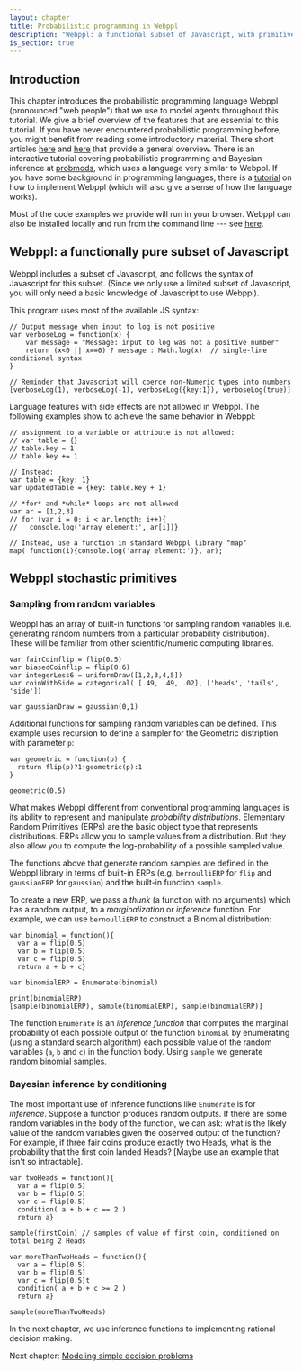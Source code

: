 ```yaml
---
layout: chapter
title: Probabilistic programming in Webppl
description: "Webppl: a functional subset of Javascript, with primitives for sampling from random variables and for Bayesian inference "
is_section: true
---
```



## Introduction
This chapter introduces the probabilistic programming language Webppl (pronounced "web people") that we use to model agents throughout this tutorial. We give a brief overview of the features that are essential to this tutorial. If you have never encountered probabilistic programming before, you might benefit from reading some introductory material. There short articles [here](plenthusiast) and [here](mohammed) that provide a general overview. There is an interactive tutorial covering probabilistic programming and Bayesian inference at [probmods](https://probmods.org), which uses a language very similar to Webppl. If you have some background in programming languages, there is a [tutorial](https://dippl.org) on how to implement Webppl (which will also give a sense of how the language works).

Most of the code examples we provide will run in your browser. Webppl can also be installed locally and run from the command line --- see [here](https://webppl.org).


## Webppl: a functionally pure subset of Javascript
Webppl includes a subset of Javascript, and follows the syntax of Javascript for this subset. (Since we only use a limited subset of Javascript, you will only need a basic knowledge of Javascript to use Webppl). 

This program uses most of the available JS syntax:

~~~~
// Output message when input to log is not positive
var verboseLog = function(x) {
    var message = "Message: input to log was not a positive number"
    return (x<0 || x==0) ? message : Math.log(x)  // single-line conditional syntax
}

// Reminder that Javascript will coerce non-Numeric types into numbers
[verboseLog(1), verboseLog(-1), verboseLog({key:1}), verboseLog(true)] 

~~~~

Language features with side effects are not allowed in Webppl. The following examples show to achieve the same behavior in Webppl:

~~~~
// assignment to a variable or attribute is not allowed:
// var table = {}
// table.key = 1
// table.key += 1

// Instead:
var table = {key: 1}
var updatedTable = {key: table.key + 1}

// *for* and *while* loops are not allowed
var ar = [1,2,3]
// for (var i = 0; i < ar.length; i++){
//   console.log('array element:', ar[i])}

// Instead, use a function in standard Webppl library "map"
map( function(i){console.log('array element:')}, ar); 
~~~~

## Webppl stochastic primitives

### Sampling from random variables
Webppl has an array of built-in functions for sampling random variables (i.e. generating random numbers from a particular probability distribution). These will be familiar from other scientific/numeric computing libraries.

~~~~
var fairCoinflip = flip(0.5)
var biasedCoinflip = flip(0.6)
var integerLess6 = uniformDraw([1,2,3,4,5])
var coinWithSide = categorical( [.49, .49, .02], ['heads', 'tails', 'side'])

var gaussianDraw = gaussian(0,1)
~~~~

Additional functions for sampling random variables can be defined. This example uses recursion to define a sampler for the Geometric distription with parameter `p`: 
~~~
var geometric = function(p) {
  return flip(p)?1+geometric(p):1
}

geometric(0.5)
~~~

What makes Webppl different from conventional programming languages is its ability to represent and manipulate *probability distributions*. Elementary Random Primitives (ERPs) are the basic object type that represents distributions. ERPs allow you to sample values from a distribution. But they also allow you to compute the log-probability of a possible sampled value.

The functions above that generate random samples are defined in the Webppl library in terms of built-in ERPs (e.g. `bernoulliERP` for `flip` and `gaussianERP` for `gaussian`) and the built-in function `sample`.

To create a new ERP, we pass a *thunk* (a function with no arguments) which has a random output, to a *marginalization* or *inference* function. For example, we can use `bernoulliERP` to construct a Binomial distribution:

~~~
var binomial = function(){
  var a = flip(0.5)
  var b = flip(0.5)
  var c = flip(0.5)
  return a + b + c}

var binomialERP = Enumerate(binomial)

print(binomialERP)
[sample(binomialERP), sample(binomialERP), sample(binomialERP)]
~~~

The function `Enumerate` is an *inference function* that computes the marginal probability of each possible output of the function `binomial` by enumerating (using a standard search algorithm) each possible value of the random variables (`a`, `b` and `c`) in the function body. Using `sample` we generate random binomial samples.

### Bayesian inference by conditioning
The most important use of inference functions like `Enumerate` is for *inference*. Suppose a function produces random outputs. If there are some random variables in the body of the function, we can ask: what is the likely value of the random variables given the observed output of the function? For example, if three fair coins produce exactly two Heads, what is the probability that the first coin landed Heads? [Maybe use an example that isn't so intractable]. 

~~~~
var twoHeads = function(){
  var a = flip(0.5)
  var b = flip(0.5)
  var c = flip(0.5)
  condition( a + b + c == 2 )
  return a}

sample(firstCoin) // samples of value of first coin, conditioned on total being 2 Heads

var moreThanTwoHeads = function(){
  var a = flip(0.5)
  var b = flip(0.5)
  var c = flip(0.5)t
  condition( a + b + c >= 2 )
  return a}

sample(moreThanTwoHeads)
~~~~

In the next chapter, we use inference functions to implementing rational decision making.

Next chapter: [Modeling simple decision problems](/chapters/03-decisions.html)
